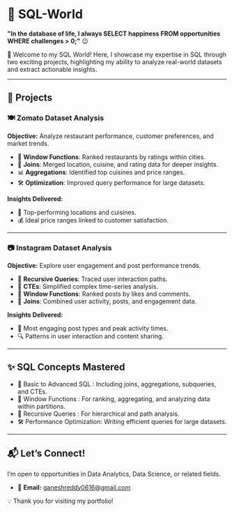 # 💾 SQL-World
**"In the database of life, I always SELECT happiness FROM opportunities WHERE challenges > 0;"** 😉

👋 Welcome to my SQL World! Here, I showcase my expertise in SQL through two exciting projects, highlighting my ability to analyze real-world datasets and extract actionable insights.  

---

## 🏢 **Projects**  

### 🍽️ Zomato Dataset Analysis  
**Objective:** Analyze restaurant performance, customer preferences, and market trends.  
- 🚀 **Window Functions**: Ranked restaurants by ratings within cities.  
- 🔗 **Joins**: Merged location, cuisine, and rating data for deeper insights.  
- 📊 **Aggregations**: Identified top cuisines and price ranges.  
- 🛠️ **Optimization**: Improved query performance for large datasets.  

**Insights Delivered:**  
- 📍 Top-performing locations and cuisines.  
- 💰 Ideal price ranges linked to customer satisfaction.  

---

### 📷 Instagram Dataset Analysis  
**Objective:** Explore user engagement and post performance trends.  
- 🔄 **Recursive Queries**: Traced user interaction paths.  
- 🧱 **CTEs**: Simplified complex time-series analysis.  
- 🚀 **Window Functions**: Ranked posts by likes and comments.  
- 🔗 **Joins**: Combined user activity, posts, and engagement data.  

**Insights Delivered:**  
- 🌟 Most engaging post types and peak activity times.  
- 🔍 Patterns in user interaction and content sharing.  

---

## ✨ **SQL Concepts Mastered**  
- 🔗 Basic to Advanced SQL   : Including joins, aggregations, subqueries, and CTEs.
- 🚀 Window Functions        : For ranking, aggregating, and analyzing data within partitions.
- 🔄 Recursive Queries       : For hierarchical and path analysis. 
- 🛠️ Performance Optimization: Writing efficient queries for large datasets.

---

## 📬 **Let’s Connect!**  
I’m open to opportunities in Data Analytics, Data Science, or related fields.  
- 📧 **Email:** ganeshreddy0616@gmail.com  

💡 Thank you for visiting my portfolio!
